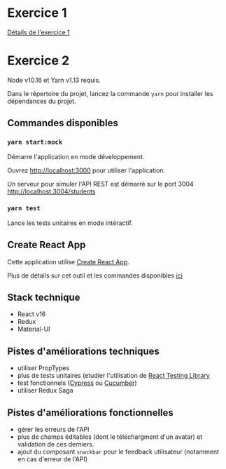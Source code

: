 # Exercice 1

[Détails de l'exercice 1](./exercise-1.md)

# Exercice 2

Node v10.16 et Yarn v1.13 requis.

Dans le répertoire du projet, lancez la commande `yarn` pour installer les dépendances du projet.

## Commandes disponibles

### `yarn start:mock`

Démarre l'application en mode développement.

Ouvrez [http://localhost:3000](http://localhost:3000) pour utiliser l'application.

Un serveur pour simuler l'API REST est démarré sur le port 3004 [http://localhost:3004/students](http://localhost:3004/students)

### `yarn test`

Lance les tests unitaires en mode intéractif.

## Create React App

Cette application utilise [Create React App](https://facebook.github.io/create-react-app/docs/getting-started).

Plus de détails sur cet outil et les commandes disponibles [ici](./README_CRA.md)

## Stack technique

- React v16
- Redux
- Material-UI

## Pistes d'améliorations techniques

- utiliser PropTypes
- plus de tests unitaires (etudier l'utilisation de [React Testing Library](https://testing-library.com/docs/react-testing-library/intro)
- test fonctionnels ([Cypress](https://cypress.io) ou [Cucumber](https://cucumber.io))
- utiliser Redux Saga

## Pistes d'améliorations fonctionnelles

- gérer les erreurs de l'API
- plus de champs éditables (dont le téléchargment d'un avatar) et validation de ces derniers.
- ajout du composant `snackbar` pour le feedback utilisateur (notamment en cas d'erreur de l'API)

